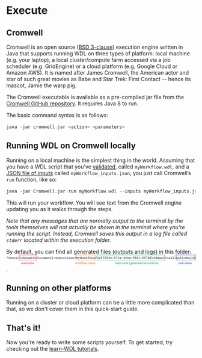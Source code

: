 # Execute
## Cromwell

Cromwell is an open source ([BSD 3-clause](https://tldrlegal.com/license/bsd-3-clause-license-(revised))) execution engine written in Java that supports running WDL on three types of platform: local machine (e.g. your laptop), a local cluster/compute farm accessed via a job scheduler (e.g. GridEngine) or a cloud platform (e.g. Google Cloud or Amazon AWS). It is named after James Cromwell, the American actor and star of such great movies as Babe and Star Trek: First Contact -- hence its mascot, Jamie the warp pig.

The Cromwell executable is available as a pre-compiled jar file from the [Cromwell GitHub repository](https://github.com/broadinstitute/cromwell/releases/latest). It requires Java 8 to run.

The basic command syntax is as follows:
```java
java -jar cromwell.jar <action> <parameters>
```

## Running WDL on Cromwell locally

Running on a local machine is the simplest thing in the world. Assuming that you have a WDL script that you've [validated](.validate_syntax.md), called `myWorkflow.wdl`, and a [JSON file of inputs](./specify_inputs.md) called `myWorkflow_inputs.json`, you just call Cromwell’s `run` function, like so:
```java
java -jar Cromwell.jar run myWorkflow.wdl --inputs myWorkflow_inputs.json
```
This will run your workflow. You will see text from the Cromwell engine updating you as it walks through the steps.

*Note that any messages that are normally output to the terminal by the tools themselves will not actually be shown in the terminal where you're running the script. Instead, Cromwell saves this output in a log file called `stderr` located within the execution folder.*

By default, you can find all generated files (outputs and logs) in this folder:
![a diagram of the path to different files in the cromwell execution directory. The example is "/Users/johnsmith/cromwell-executions/My-Workflows/\<run-id>/call-helloWorld"](../Images/execution_directory.png).

## Running on other platforms

Running on a cluster or cloud platform can be a little more complicated than that, so we don't cover them in this quick-start guide. 

## That's it! 
Now you're ready to write some scripts yourself. To get started, try checking out the [learn-WDL tutorials](https://github.com/openwdl/learn-wdl).